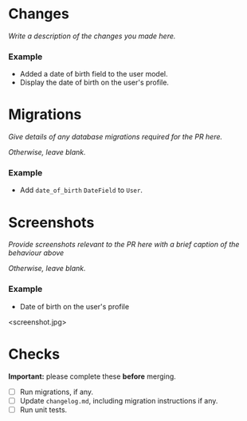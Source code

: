 # Changes

*Write a description of the changes you made here.*

### Example

- Added a date of birth field to the user model.
- Display the date of birth on the user's profile.

# Migrations

*Give details of any database migrations required for the PR here.*

*Otherwise, leave blank.*

### Example

- Add `date_of_birth` `DateField` to `User`.

# Screenshots

*Provide screenshots relevant to the PR here with a brief caption of the behaviour above*

*Otherwise, leave blank.*

### Example
- Date of birth on the user's profile

<screenshot.jpg>

# Checks

**Important:** please complete these **before** merging.
- [ ] Run migrations, if any.
- [ ] Update `changelog.md`, including migration instructions if any.
- [ ] Run unit tests.
